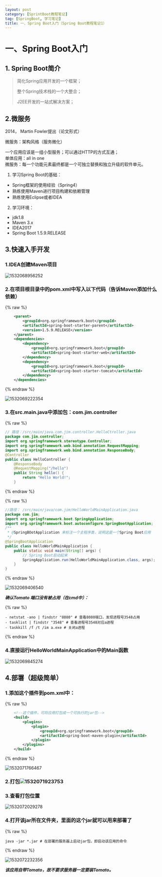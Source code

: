 ```yaml
---
layout: post
category: [SprintBoot教程笔记]
tag: [SpringBoot, 学习笔记] 
title: 一、Spring Boot入门（Spring Boot教程笔记1）
---
```



# 一、Spring Boot入门

## 1. Spring Boot简介

>简化Spring应用开发的一个框架；
>
>整个Spring技术栈的一个大整合；
>
>J2EE开发的一站式解决方案；

## 2.微服务

2014， Martin Fowler提出（论文形式）

微服务：架构风格（服务微化）  

一个应用应该是一组小型服务；可以通过HTTP的方式互通；  
单体应用：all in one  
微服务：每一个功能元素最终都是一个可独立替换和独立升级的软件单元。  

1. 学习Spring Boot的基础：  
  * Spring框架的使用经验（Spring4）
  * 熟练使用Maven进行项目构建和依赖管理  
  * 熟练使用Eclipse或者IDEA  
2. 学习环境：
  * jdk1.8
  * Maven 3.x
  * IDEA2017
  * Spring Boot 1.5.9.RELEASE  

## 3.快速入手开发

### 1.IDEA创建Maven项目

![1532068956252](/assets/images/spring-boot-develop/1532068956252.png)

### 2.在项目根目录中的pom.xml中写入以下代码（告诉Maven添加什么依赖）

{% raw %}
```xml
    <parent>
        <groupId>org.springframework.boot</groupId>
        <artifactId>spring-boot-starter-parent</artifactId>
        <version>1.5.9.RELEASE</version>
    </parent>
    <dependencies>
        <dependency>
            <groupId>org.springframework.boot</groupId>
            <artifactId>spring-boot-starter-web</artifactId>
        </dependency>
        <dependency>
            <groupId>org.springframework.boot</groupId>
            <artifactId>spring-boot-starter-tomcat</artifactId>
        </dependency>
    </dependencies>
```
{% endraw %}

![1532069222354](/assets/images/spring-boot-develop/1532069222354.png)

### 3.在src.main.java中添加包：com.jim.controller

{% raw %}
```java
// 路径：/src/main/java.com.jim.controller.HelloCtroller.java
package com.jim.controller;
import org.springframework.stereotype.Controller;
import org.springframework.web.bind.annotation.RequestMapping;
import org.springframework.web.bind.annotation.ResponseBody;
@Controller
public class HelloController {
    @ResponseBody
    @RequestMapping("/hello")
    public String hello() {
        return "Hello World!";
    }
```
{% endraw %}

{% raw %}
```java
//路径： /src/main/java/com.jim/HelloWorldMainApplication.java
package com.jim;
import org.springframework.boot.SpringApplication;
import org.springframework.boot.autoconfigure.SpringBootApplication;
/**
 * @SpringBOotApplication 来标注一个主程序类，说明这是一个Spring Boot应用
 */
@SpringBootApplication
public class HelloWorldMainApplication {
    public static void main(String[] args) {
        // Spring Boot启动起来
        SpringApplication.run(HelloWorldMainApplication.class, args);
    }
}
```
{% endraw %}

![1532069406540](/assets/images/spring-boot-develop/1532069406540.png)

***确认Tomato 端口没有被占用（在cmd中）：***

{% raw %}
```vim
- netstat -ano | findstr "8080" # 查看8080端口，发现进程号3548占用
- tasklist | findstr "3548" # 查看进程号3548对应a进程
- taskkill /f /t /im a.exe # 关闭a进程
```
{% endraw %}

### 4.直接运行HelloWorldMainApplication中的Main函数

![1532069845274](/assets/images/spring-boot-develop/1532069845274.png)

## 4.部署（超级简单）

### 1.添加这个插件到pom.xml中：

{% raw %}
```xml
    <!--这个插件，可将应用打包成一个可执行的jar包-->
    <build>
        <plugins>
            <plugin>
                <groupId>org.springframework.boot</groupId>
                <artifactId>spring-boot-maven-plugin</artifactId>
            </plugin>
        </plugins>
    </build>
```
{% endraw %}

![1532071766467](/assets/images/spring-boot-develop/1532071766467.png)

### 2.打包![1532071923753](/assets/images/spring-boot-develop/1532071923753.png)

### 3.查看打包位置

![1532072029278](/assets/images/spring-boot-develop/1532072029278.png)

### 4.打开该jar所在文件夹，里面的这个jar就可以用来部署了

{% raw %}
```vim
java -jar *.jar # 在部署的服务器上启动jar包，即启动该应用的命令
```
{% endraw %}

![1532072232356](/assets/images/spring-boot-develop/1532072232356.png)

***该应用自带Tomato，故不要求服务器一定要装Tomato。***


